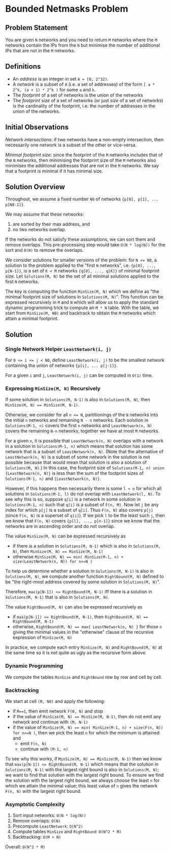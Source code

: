# Bounded Netmasks Problem

## Problem Statement

You are given `N` networks and you need to return `M` networks where the `M` networks contain the IPs from the `N` but minimise the number of additional IPs that are not in the `M` networks.

## Definitions

* An *address* is an integer in set `A = [0, 2^32)`.
* A *network* is a subset of `A` (i.e. a set of addresses) of the form `[ a * 2^k, (a + 1) * 2^k )` for some `a` and `k`.
* The *footprint* of a set of networks is the union of the networks
* The *footprint size* of a set of networks (or just *size* of a set of networks) is the cardinality of the footprint, i.e. the number of addresses in the union of the networks.
   
## Initial Observations

*Network intersections*: if two networks have a non-empty intersection, then necessarily one network is a subset of the other or vice-versa.

*Minimal footprint size*: since the footprint of the `M` networks includes that of the `N` networks, then minimising the footprint size of the `M` networks also minimises the additional addresses that are not in the `M` networks.  We say that a footprint is minimal if it has minimal size.

## Solution Overview

Throughout, we assume a fixed number `N0` of networks `{p[0], p[1], ... p[N0-1]}`.

We may assume that these networks:

   1. are sorted by their max address, and
   2. no two networks overlap.
   
If the networks do not satisfy these assumptions, we can sort them and remove overlaps.  This pre-processing step would take `O(N * log(N))` for the sort and `O(N)` to remove the overlaps.

We consider solutions for smaller versions of the problem: for `N <= N0`, a solution to the problem applied to the "first `N` networks", i.e. `{p[0], ..., p[N-1]}`, is a set of `K < M` networks `{q[0], ..., q[K]}` of minimal footprint size.  Let `Solutions(M, N)` be the set of all minimal solutions applied to the first `N` networks.

The key is computing the function `MinSize(M, N)` which we define as "the minimal footprint size of solutions in `Solutions(M, N)`".  This function can be expressed recursively in `M` and `N` which will allow us to apply the standard dynamic programming trick to compute an `M * N` table.  With the table, we start from `MinSize(M, N0)` and backtrack to obtain the `M` networks which attain a minimal footprint.

## Solution

### Single Network Helper `LeastNetwork(i, j)`

For `0 <= i <= j < N0`, define `LeastNetwork(i, j)` to be the smallest network containing the union of networks `{p[i], ... p[j-1]}`.

For a given `i` and `j`, `LeastNetwork(i, j)` can be computed in `O(1)` time.

### Expressing `MinSize(M, N)` Recursively

If some solution in `Solutions(M, N-1)` is also in `Solutions(M, N)`, then `MinSize(M, N) == MinSize(M, N-1)`.

Otherwise, we consider for all `n <= N`, partitionings of the `N` networks into the initial `n` networks and remaining `N - n` networks.  Each solution in `Solutions(M-1, n)` covers the first `n` networks and `LeastNetwork(n, N)` covers the remaining `N-n` networks; together we have at most `M` networks.

For a given `n`, it is possible that `LeastNetwork(n, N)` overlaps with a network in a solution in `Solutions(M-1, n)` which means that solution has some network that is a subset of `LeastNetwork(n, N)`.  (Note that the alternative of `LeastNetwork(n, N)` is a subset of some network in the solution is not possible because that would mean that solution is also a solution of `Solutions(M, N)`.)  In this case, the footprint size of `Solutions(M-1, n) union {LeastNetwork(n, N)}` is less than the sum of the footprint sizes of `Solutions(M-1, n)` and `{LeastNetwork(n, N)}`.

However, if this happens then necessarily there is some `l < n` for which all solutions in `Solutions(M-1, l)` do not overlap with `LeastNetwork(l, N)`.  To see why this is so, suppose `q[i]` is a network in some solution in `Solutions(M-1, n)` such that `q[i]` is a subset of `F(n, M)`.  Now let `j` be any index for which `p[j]` is a subset of `q[i]`.  Thus `F(n, N)` also covers `p[j]` (since `F(n, N)` is a superset of `q[i]`).  If we pick `l` to be the least such `j`, then we know that `F(n, N)` covers `{p[l], ..., p[n-1]}` since we know that the networks are in ascending order and do not overlap.

The value `MinSize(M, N)` can be expressed recursively as
* if there is a solution in `Solutions(M, N-1)` which is also in `Solutions(M, N)`, then `MinSize(M, N) == MinSize(M, N-1)`
* otherwise `MinSize(M, N) == min( MinSize(M-1, n) + size(LeastNetwork(n, N)) for n<=N )`

To help us determine whether a solution in `Solutions(M, N-1)` is also in `Solutions(M, N)`, we compute another function `RightBound(M, N)` defined to be "the right-most address covered by some solution in `Solutions(M, N)`".

Therefore, `max(p[N-1]) <= RightBound(M, N-1)` iff there is a solution in `Solutions(M, N-1)` that is also in `Solutions(M, N)`.

The value `RightBound(M, N)` can also be expressed recursively as
* if `max(p[N-1]) <= RightBound(M, N-1)`, then `RightBound(M, N) == RightBound(M, N-1)`
* otherwise, `RightBound(M, N) == max{ LeastNetwork(n, N) }` for those `n` giving the minimal values in the "otherwise" clause of the recursive expression of `MinSize(M, N)`

In practice, we compute each entry `MinSize(M, N)` and `RightBound(M, N)` at the same time so it is not quite as ugly as the recursive form above.

### Dynamic Programming

We compute the tables `MinSize` and `RightBound` row by row and cell by cell.

### Backtracking

We start at cell `(M, N0)` and apply the following:

   * if `M==1`, then emit network `F(0, N)` and stop
   * if the value of `MinSize(M, N) == MinSize(M, N-1)`, then do not emit any network and continue with `(M, N-1)`
   * if the value of `MinSize(M, N) == min( MinSize(M-1, n) + size(F(n, N)) for n<=N )`, then we pick the least `n` for which the minimum is attained and
      * emit `F(n, N)`
      * continue with `(M-1, n)`
      
To see why this works, if `MinSize(M, N) == MinSize(M, N-1)` then we know that `max(p[N-1]) <= RightBound(M, N-1)` which means that the solution in `Solutions(M, N-1)` with the largest right bound is also in `Solutions(M, N)`; we want to find that solution with the largest right bound.  To ensure we find the solution with the largest right bound, we always choose the least `n` for which we attain the minimal value; this least value of `n` gives the network `F(n, N)` with the largest right bound.

### Asymptotic Complexity

  1. Sort input networks: `O(N * log(N))`
  1. Remove overlaps: `O(N)`
  1. Precompute `LeastNetwork`: `O(N^2)`
  1. Compute tables `MinSize` and `RightBound`: `O(N^2 * M)`
  1. Backtracking: `O(M + N)`
  
Overall: `O(N^2 * M)`